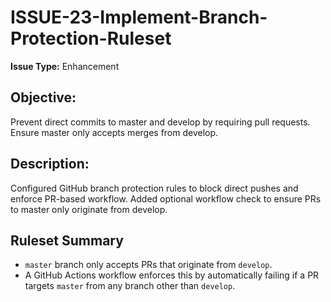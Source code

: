 # ISSUE-23-Implement-Branch-Protection-Ruleset

**Issue Type:** Enhancement

## Objective:

Prevent direct commits to master and develop by requiring pull requests. Ensure master only accepts merges from develop.

## Description:

Configured GitHub branch protection rules to block direct pushes and enforce PR-based workflow. Added optional workflow check to ensure PRs to master only originate from develop.

## Ruleset Summary

- `master` branch only accepts PRs that originate from `develop`.
- A GitHub Actions workflow enforces this by automatically failing if a PR targets `master` from any branch other than `develop`.
